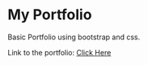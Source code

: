 # My Portfolio

Basic Portfolio using bootstrap and css.

Link to the portfolio: <a href="https://sanchitbajaj02.github.io/Portfolio/" target="_blank">Click Here</a> 
